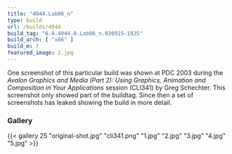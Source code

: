 ```yaml
---
title: "4044.Lab06_n"
type: build
url: /builds/4044
build_tag: "6.0.4044.0.Lab06_n.030915-1925"
build_arch: [ "x86" ]
build_m: 7
featured_image: 2.jpg
---
```


One screenshot of this particular build was shown at PDC 2003 during the _Avalon Graphics and Media (Part 2): Using Graphics, Animation and Composition in Your Applications_ session (CLI341) by Greg Schechter. This screenshot only showed part of the buildtag. Since then a set of screenshots has leaked showing the build in more detail.

### Gallery

{{< gallery 25 "original-shot.jpg" "cli341.png" "1.jpg" "2.jpg" "3.jpg" "4.jpg" "5.jpg" >}}